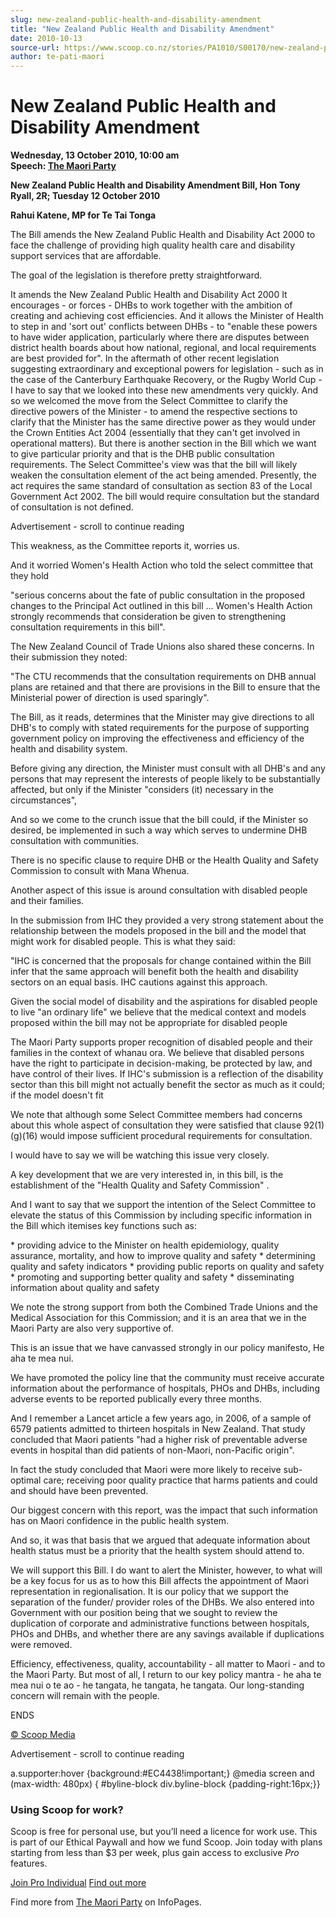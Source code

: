 ```yaml
---
slug: new-zealand-public-health-and-disability-amendment
title: "New Zealand Public Health and Disability Amendment"
date: 2010-10-13
source-url: https://www.scoop.co.nz/stories/PA1010/S00170/new-zealand-public-health-and-disability-amendment.htm
author: te-pati-maori
---
```

New Zealand Public Health and Disability Amendment
==================================================

**Wednesday, 13 October 2010, 10:00 am**  
**Speech: [The Maori Party](https://info.scoop.co.nz/The_Maori_Party)**

**New Zealand Public Health and Disability Amendment Bill, Hon Tony Ryall, 2R; Tuesday 12 October 2010**  
  
**Rahui Katene, MP for Te Tai Tonga**

  
The Bill amends the New Zealand Public Health and Disability Act 2000 to face the challenge of providing high quality health care and disability support services that are affordable.

The goal of the legislation is therefore pretty straightforward.

It amends the New Zealand Public Health and Disability Act 2000 It encourages - or forces - DHBs to work together with the ambition of creating and achieving cost efficiencies. And it allows the Minister of Health to step in and 'sort out' conflicts between DHBs - to "enable these powers to have wider application, particularly where there are disputes between district health boards about how national, regional, and local requirements are best provided for". In the aftermath of other recent legislation suggesting extraordinary and exceptional powers for legislation - such as in the case of the Canterbury Earthquake Recovery, or the Rugby World Cup - I have to say that we looked into these new amendments very quickly. And so we welcomed the move from the Select Committee to clarify the directive powers of the Minister - to amend the respective sections to clarify that the Minister has the same directive power as they would under the Crown Entities Act 2004 (essentially that they can't get involved in operational matters). But there is another section in the Bill which we want to give particular priority and that is the DHB public consultation requirements. The Select Committee's view was that the bill will likely weaken the consultation element of the act being amended. Presently, the act requires the same standard of consultation as section 83 of the Local Government Act 2002. The bill would require consultation but the standard of consultation is not defined.

Advertisement - scroll to continue reading





This weakness, as the Committee reports it, worries us.

And it worried Women's Health Action who told the select committee that they hold

"serious concerns about the fate of public consultation in the proposed changes to the Principal Act outlined in this bill ... Women's Health Action strongly recommends that consideration be given to strengthening consultation requirements in this bill".

The New Zealand Council of Trade Unions also shared these concerns. In their submission they noted:

"The CTU recommends that the consultation requirements on DHB annual plans are retained and that there are provisions in the Bill to ensure that the Ministerial power of direction is used sparingly".

The Bill, as it reads, determines that the Minister may give directions to all DHB's to comply with stated requirements for the purpose of supporting government policy on improving the effectiveness and efficiency of the health and disability system.

Before giving any direction, the Minister must consult with all DHB's and any persons that may represent the interests of people likely to be substantially affected, but only if the Minister "considers (it) necessary in the circumstances",

And so we come to the crunch issue that the bill could, if the Minister so desired, be implemented in such a way which serves to undermine DHB consultation with communities.

There is no specific clause to require DHB or the Health Quality and Safety Commission to consult with Mana Whenua.

Another aspect of this issue is around consultation with disabled people and their families.

In the submission from IHC they provided a very strong statement about the relationship between the models proposed in the bill and the model that might work for disabled people. This is what they said:

"IHC is concerned that the proposals for change contained within the Bill infer that the same approach will benefit both the health and disability sectors on an equal basis. IHC cautions against this approach.

Given the social model of disability and the aspirations for disabled people to live "an ordinary life" we believe that the medical context and models proposed within the bill may not be appropriate for disabled people

The Maori Party supports proper recognition of disabled people and their families in the context of whanau ora. We believe that disabled persons have the right to participate in decision-making, be protected by law, and have control of their lives. If IHC's submission is a reflection of the disability sector than this bill might not actually benefit the sector as much as it could; if the model doesn't fit

We note that although some Select Committee members had concerns about this whole aspect of consultation they were satisfied that clause 92(1)(g)(16) would impose sufficient procedural requirements for consultation.

I would have to say we will be watching this issue very closely.

A key development that we are very interested in, in this bill, is the establishment of the "Health Quality and Safety Commission" .

And I want to say that we support the intention of the Select Committee to elevate the status of this Commission by including specific information in the Bill which itemises key functions such as:

\* providing advice to the Minister on health epidemiology, quality assurance, mortality, and how to improve quality and safety \* determining quality and safety indicators \* providing public reports on quality and safety \* promoting and supporting better quality and safety \* disseminating information about quality and safety

We note the strong support from both the Combined Trade Unions and the Medical Association for this Commission; and it is an area that we in the Maori Party are also very supportive of.

This is an issue that we have canvassed strongly in our policy manifesto, He aha te mea nui.

We have promoted the policy line that the community must receive accurate information about the performance of hospitals, PHOs and DHBs, including adverse events to be reported publically every three months.

And I remember a Lancet article a few years ago, in 2006, of a sample of 6579 patients admitted to thirteen hospitals in New Zealand. That study concluded that Maori patients "had a higher risk of preventable adverse events in hospital than did patients of non-Maori, non-Pacific origin".

In fact the study concluded that Maori were more likely to receive sub-optimal care; receiving poor quality practice that harms patients and could and should have been prevented.

Our biggest concern with this report, was the impact that such information has on Maori confidence in the public health system.

And so, it was that basis that we argued that adequate information about health status must be a priority that the health system should attend to.

We will support this Bill. I do want to alert the Minister, however, to what will be a key focus for us as to how this Bill affects the appointment of Maori representation in regionalisation. It is our policy that we support the separation of the funder/ provider roles of the DHBs. We also entered into Government with our position being that we sought to review the duplication of corporate and administrative functions between hospitals, PHOs and DHBs, and whether there are any savings available if duplications were removed.

Efficiency, effectiveness, quality, accountability - all matter to Maori - and to the Maori Party. But most of all, I return to our key policy mantra - he aha te mea nui o te ao - he tangata, he tangata, he tangata. Our long-standing concern will remain with the people.

ENDS  

[© Scoop Media](http://www.scoop.co.nz/about/terms.html)  

Advertisement - scroll to continue reading



a.supporter:hover {background:#EC4438!important;} @media screen and (max-width: 480px) { #byline-block div.byline-block {padding-right:16px;}}

### Using Scoop for work?

Scoop is free for personal use, but you’ll need a licence for work use. This is part of our Ethical Paywall and how we fund Scoop. Join today with plans starting from less than $3 per week, plus gain access to exclusive _Pro_ features.  
  
[Join Pro Individual](https://pro.scoop.co.nz/Individual/?from=ProIn24) [Find out more](https://pro.scoop.co.nz/using-scoop-for-work/?from=ProIn24)

Find more from [The Maori Party](https://info.scoop.co.nz/The_Maori_Party) on InfoPages.